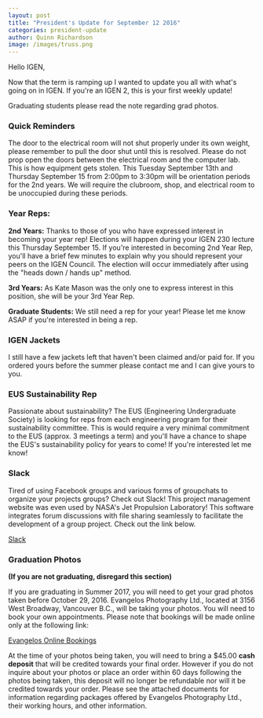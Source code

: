 ```yaml
---
layout: post
title: "President's Update for September 12 2016"
categories: president-update
author: Quinn Richardson
image: /images/truss.png
---
```


Hello IGEN,

Now that the term is ramping up I wanted to update you all with what's going on in IGEN. If you're an IGEN 2, this is your first weekly update!

<div class='alert alert-info'>
<i class='fa fa-info-circle'></i> Graduating students please read the note regarding grad photos.
</div>

### Quick Reminders

The door to the electrical room will not shut properly under its own weight, please remember to pull the door shut until this is resolved.
Please do not prop open the doors between the electrical room and the computer lab. This is how equipment gets stolen.
This Tuesday September 13th and Thursday September 15 from 2:00pm to 3:30pm will be orientation periods for the 2nd years. We will require the clubroom, shop, and electrical room to be unoccupied during these periods.

### Year Reps:

**2nd Years:**
Thanks to those of you who have expressed interest in becoming your year rep! Elections will happen during your IGEN 230 lecture this Thursday September 15. If you're interested in becoming 2nd Year Rep, you'll have a brief few minutes to explain why you should represent your peers on the IGEN Council. The election will occur immediately after using the "heads down / hands up" method.

**3rd Years:**
As Kate Mason was the only one to express interest in this position, she will be your 3rd Year Rep.

**Graduate Students:**
We still need a rep for your year! Please let me know ASAP if you're interested in being a rep.

### IGEN Jackets

I still have a few jackets left that haven't been claimed and/or paid for. If you ordered yours before the summer please contact me and I can give yours to you.

### EUS Sustainability Rep

Passionate about sustainability? The EUS (Engineering Undergraduate Society) is looking for reps from each engineering program for their sustainability committee. This is would require a very minimal commitment to the EUS (approx. 3 meetings a term) and you'll have a chance to shape the EUS's sustainability policy for years to come! If you're interested let me know!

### Slack

Tired of using Facebook groups and various forms of groupchats to organize your projects groups? Check out Slack! This project management website was even used by NASA's Jet Propulsion Laboratory! This software integrates forum discussions with file sharing seamlessly to facilitate the development of a group project. Check out the link below.

[Slack](https://slack.com/)

### Graduation Photos 

**(If you are not graduating, disregard this section)**

If you are graduating in Summer 2017, you will need to get your grad photos taken before October 29, 2016. Evangelos Photography Ltd., located at 3156 West Broadway, Vancouver B.C., will be taking your photos. You will need to book your own appointments. Please note that bookings will be made online only at the following link:

[Evangelos Online Bookings](https://www.myevangelosphotography.com/webordering/)

At the time of your photos being taken, you will need to bring a $45.00 **cash deposit** that will be credited towards your final order. However if you do not inquire about your photos or place an order within 60 days following the photos being taken, this deposit will no longer be refundable nor will it be credited towards your order.  Please see the attached documents for information regarding packages offered by Evangelos Photography Ltd., their working hours, and other information.